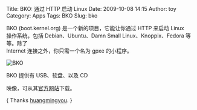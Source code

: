 Title: BKO: 通过 HTTP 启动 Linux
Date: 2009-10-08 14:15
Author: toy
Category: Apps
Tags: BKO
Slug: bko

BKO (boot.kernel.org) 是一个新的项目，它能让你通过 HTTP 来启动 Linux  
操作系统，包括 Debian、Ubuntu、Damn Small Linux、Knoppix、Fedora
等等。除了  
Internet 连接之外，你只需一个名为 gpxe 的小程序。

![BKO](http://i.linuxtoy.org/images/2009/10/bko.png)

BKO 提供有 USB、软盘、以及 CD  

映像，可从其[官方网站](http://boot.kernel.org/index.html#download)下载。

{ Thanks [huangmingyou](http://www.linuxcloud.cn/). }
